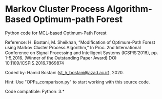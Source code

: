 # Markov Cluster Process Algorithm-Based Optimum-path Forest
Python code for MCL-based Optimum-Path Forest

Reference: H. Bostani, M. Sheikhan, “Modification of Optimum-Path Forest using 
           Markov Cluster Process Algorithm,” In Proc. 2nd International Conference on
           Signal Processing and Intelligent Systems (ICSPIS’2016), 
           pp. 1-5,2016. (Winner of the Outstanding Paper Award)
           DOI: 10.1109/ICSPIS.2016.7869874           

Coded by: Hamid Bostani (st_h_bostani@azad.ac.ir), 2020.

Hint: Use "OPFs_comparison.py" to start working with this source code.

Code compatible: Python: 3.*
